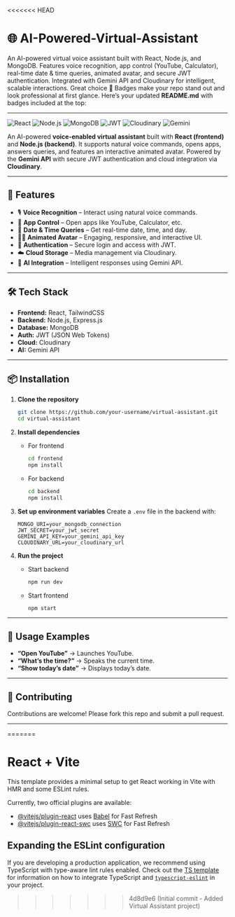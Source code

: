 <<<<<<< HEAD
# 🌐 AI-Powered-Virtual-Assistant
An AI-powered virtual voice assistant built with React, Node.js, and MongoDB. Features voice recognition, app control (YouTube, Calculator), real-time date &amp; time queries, animated avatar, and secure JWT authentication. Integrated with Gemini API and Cloudinary for intelligent, scalable interactions.
Great choice 🚀 Badges make your repo stand out and look professional at first glance.
Here’s your updated **README.md** with badges included at the top:

---


![React](https://img.shields.io/badge/Frontend-React-blue?logo=react)
![Node.js](https://img.shields.io/badge/Backend-Node.js-green?logo=node.js)
![MongoDB](https://img.shields.io/badge/Database-MongoDB-brightgreen?logo=mongodb)
![JWT](https://img.shields.io/badge/Auth-JWT-orange)
![Cloudinary](https://img.shields.io/badge/Cloud-Cloudinary-lightblue?logo=cloudinary)
![Gemini](https://img.shields.io/badge/AI-Gemini-purple)

An AI-powered **voice-enabled virtual assistant** built with **React (frontend)** and **Node.js (backend)**. It supports natural voice commands, opens apps, answers queries, and features an interactive animated avatar. Powered by the **Gemini API** with secure JWT authentication and cloud integration via **Cloudinary**.

---

## 🚀 Features

* 🎙️ **Voice Recognition** – Interact using natural voice commands.
* 📱 **App Control** – Open apps like YouTube, Calculator, etc.
* 📅 **Date & Time Queries** – Get real-time date, time, and day.
* 🧑‍💻 **Animated Avatar** – Engaging, responsive, and interactive UI.
* 🔐 **Authentication** – Secure login and access with JWT.
* ☁️ **Cloud Storage** – Media management via Cloudinary.
* 🤖 **AI Integration** – Intelligent responses using Gemini API.

---

## 🛠️ Tech Stack

* **Frontend:** React, TailwindCSS
* **Backend:** Node.js, Express.js
* **Database:** MongoDB
* **Auth:** JWT (JSON Web Tokens)
* **Cloud:** Cloudinary
* **AI:** Gemini API

---

## 📦 Installation

1. **Clone the repository**

   ```bash
   git clone https://github.com/your-username/virtual-assistant.git
   cd virtual-assistant
   ```

2. **Install dependencies**

   * For frontend

     ```bash
     cd frontend
     npm install
     ```
   * For backend

     ```bash
     cd backend
     npm install
     ```

3. **Set up environment variables**
   Create a `.env` file in the backend with:

   ```
   MONGO_URI=your_mongodb_connection
   JWT_SECRET=your_jwt_secret
   GEMINI_API_KEY=your_gemini_api_key
   CLOUDINARY_URL=your_cloudinary_url
   ```

4. **Run the project**

   * Start backend

     ```bash
     npm run dev
     ```
   * Start frontend

     ```bash
     npm start
     ```

---

## 📌 Usage Examples

* **“Open YouTube”** → Launches YouTube.
* **“What’s the time?”** → Speaks the current time.
* **“Show today’s date”** → Displays today’s date.

---

## 🤝 Contributing

Contributions are welcome! Please fork this repo and submit a pull request.

---
=======
# React + Vite

This template provides a minimal setup to get React working in Vite with HMR and some ESLint rules.

Currently, two official plugins are available:

- [@vitejs/plugin-react](https://github.com/vitejs/vite-plugin-react/blob/main/packages/plugin-react) uses [Babel](https://babeljs.io/) for Fast Refresh
- [@vitejs/plugin-react-swc](https://github.com/vitejs/vite-plugin-react/blob/main/packages/plugin-react-swc) uses [SWC](https://swc.rs/) for Fast Refresh

## Expanding the ESLint configuration

If you are developing a production application, we recommend using TypeScript with type-aware lint rules enabled. Check out the [TS template](https://github.com/vitejs/vite/tree/main/packages/create-vite/template-react-ts) for information on how to integrate TypeScript and [`typescript-eslint`](https://typescript-eslint.io) in your project.
>>>>>>> 4d8d9e6 (Initial commit - Added Virtual Assistant project)
